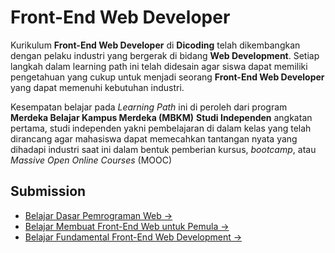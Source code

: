 # Front-End Web Developer

Kurikulum **Front-End Web Developer** di **Dicoding** telah dikembangkan dengan pelaku industri yang bergerak di bidang **Web Development**. Setiap langkah dalam learning path ini telah didesain agar siswa dapat memiliki pengetahuan yang cukup untuk menjadi seorang **Front-End Web Developer** yang dapat memenuhi kebutuhan industri.

Kesempatan belajar pada _Learning Path_ ini di peroleh dari program **Merdeka Belajar Kampus Merdeka (MBKM)** **Studi Independen** angkatan pertama, studi independen yakni pembelajaran di dalam kelas yang telah dirancang agar mahasiswa dapat memecahkan tantangan nyata yang dihadapi industri saat ini dalam bentuk pemberian kursus, _bootcamp_, atau _Massive Open Online Courses_ (MOOC)

## Submission
- [Belajar Dasar Pemrograman Web →](https://github.com/slm17/mbkm-dicoding-front-end-web-developer/tree/main/Belajar%20Dasar%20Pemrograman%20Web%20Belajar%20Dasar%20Pemrograman%20Web)
- [Belajar Membuat Front-End Web untuk Pemula →](https://github.com/slm17/mbkm-dicoding-front-end-web-developer/tree/main/Belajar%20Membuat%20Front-End%20Web%20untuk%20Pemula)
- [Belajar Fundamental Front-End Web Development →](https://github.com/slm17/mbkm-dicoding-front-end-web-developer/tree/main/Belajar%20Fundamental%20Front-End%20Web%20Development/Coronavirus-Live-Report)
